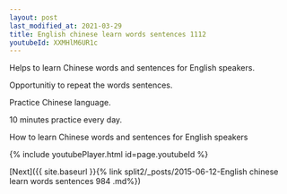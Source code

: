 ```yaml
---
layout: post
last_modified_at: 2021-03-29
title: English chinese learn words sentences 1112 
youtubeId: XXMHlM6UR1c
---
```

 
 
Helps to learn Chinese words and sentences for English speakers.

Opportunitiy to repeat the words sentences. 

Practice Chinese language. 
 
10 minutes practice every day. 
 
How to learn Chinese words and sentences for English speakers 
 
{% include youtubePlayer.html id=page.youtubeId %}
 
 
[Next]({{ site.baseurl }}{% link  split2/_posts/2015-06-12-English chinese learn words sentences 984 .md%})
 
